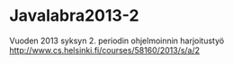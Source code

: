 Javalabra2013-2
===============

Vuoden 2013 syksyn 2. periodin ohjelmoinnin harjoitustyö http://www.cs.helsinki.fi/courses/58160/2013/s/a/2
